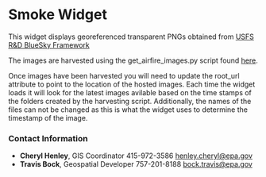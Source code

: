 # Smoke Widget

This widget displays georeferenced transparent PNGs obtained from <a href="https://sites.google.com/firenet.gov/wfaqrp-airfire-info/daily-run-viewer">USFS R&D BlueSky Framework</a>

The images are harvested using the get_airfire_images.py script found <a href="https://github.com/USEPA/R9-Python/blob/master/BlueSky/get_airfire_images.py">here</a>.

Once images have been harvested you will need to update the root_url attribute to point to the location of the hosted images. Each time the widget loads it will look for the latest images avilable based on the time stamps of the folders created by the harvesting script.  Additionally, the names of the files can not be changed as this is what the widget uses to determine the timestamp of the image.

### Contact Information

* **Cheryl Henley**, GIS Coordinator 415-972-3586 henley.cheryl@epa.gov
* **Travis Bock**, Geospatial Developer 757-201-8188 bock.travis@epa.gov

